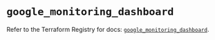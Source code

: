# `google_monitoring_dashboard`

Refer to the Terraform Registry for docs: [`google_monitoring_dashboard`](https://registry.terraform.io/providers/hashicorp/google/6.36.0/docs/resources/monitoring_dashboard).
